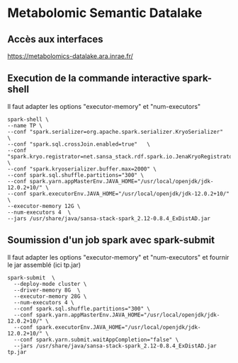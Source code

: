 # Metabolomic Semantic Datalake

## Accès aux interfaces

https://metabolomics-datalake.ara.inrae.fr/

## Execution de la commande interactive spark-shell

Il faut adapter les options "executor-memory" et "num-executors"

```shell
spark-shell \
--name TP \
--conf "spark.serializer=org.apache.spark.serializer.KryoSerializer"  \
--conf "spark.sql.crossJoin.enabled=true"   \
--conf "spark.kryo.registrator=net.sansa_stack.rdf.spark.io.JenaKryoRegistrator"  \
--conf "spark.kryoserializer.buffer.max=2000" \
--conf spark.sql.shuffle.partitions="300" \
--conf spark.yarn.appMasterEnv.JAVA_HOME="/usr/local/openjdk/jdk-12.0.2+10/" \
--conf spark.executorEnv.JAVA_HOME="/usr/local/openjdk/jdk-12.0.2+10/"  \
--executor-memory 12G \
--num-executors 4  \
--jars /usr/share/java/sansa-stack-spark_2.12-0.8.4_ExDistAD.jar
```

## Soumission d'un job spark avec spark-submit

Il faut adapter les options "executor-memory" et "num-executors" et fournir le jar assemblé (ici tp.jar)

```shell
spark-submit  \
  --deploy-mode cluster \
  --driver-memory 8G  \
  --executor-memory 28G \
  --num-executors 4 \
  --conf spark.sql.shuffle.partitions="300" \
  --conf spark.yarn.appMasterEnv.JAVA_HOME="/usr/local/openjdk/jdk-12.0.2+10/" \
  --conf spark.executorEnv.JAVA_HOME="/usr/local/openjdk/jdk-12.0.2+10/" \
  --conf spark.yarn.submit.waitAppCompletion="false" \
  --jars /usr/share/java/sansa-stack-spark_2.12-0.8.4_ExDistAD.jar tp.jar
```   
